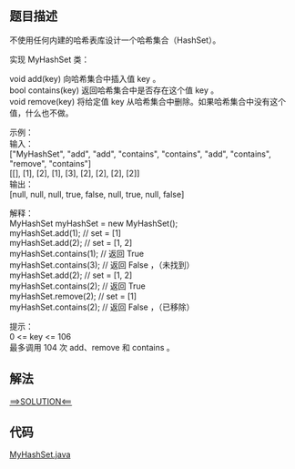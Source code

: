 ## 题目描述

不使用任何内建的哈希表库设计一个哈希集合（HashSet）。

实现 MyHashSet 类：

void add(key) 向哈希集合中插入值 key 。
<br>bool contains(key) 返回哈希集合中是否存在这个值 key 。
<br>void remove(key) 将给定值 key 从哈希集合中删除。如果哈希集合中没有这个值，什么也不做。

示例：
<br>输入：
<br>["MyHashSet", "add", "add", "contains", "contains", "add", "contains", "remove", "contains"]
<br>[[], [1], [2], [1], [3], [2], [2], [2], [2]]
<br>输出：
<br>[null, null, null, true, false, null, true, null, false]

解释：
<br>MyHashSet myHashSet = new MyHashSet();
<br>myHashSet.add(1); // set = [1]
<br>myHashSet.add(2); // set = [1, 2]
<br>myHashSet.contains(1); // 返回 True
<br>myHashSet.contains(3); // 返回 False ，（未找到）
<br>myHashSet.add(2); // set = [1, 2]
<br>myHashSet.contains(2); // 返回 True
<br>myHashSet.remove(2); // set = [1]
<br>myHashSet.contains(2); // 返回 False ，（已移除）

提示：
<br>0 <= key <= 106
<br>最多调用 104 次 add、remove 和 contains 。

## 解法

[==>SOLUTION<==](https://leetcode-cn.com/problems/design-hashset/solution/she-ji-ha-xi-ji-he-by-leetcode-solution-xp4t/)

## 代码

[MyHashSet.java](https://github.com/Marshal7cc/leetcode-java/blob/master/src/hashtable/MyHashSet.java)


